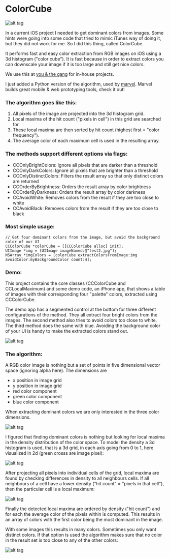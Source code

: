 ColorCube
=========

![alt tag](http://www.pixelogik.de/static/images/articles/local-maxima-in-color-histogram//ColorCubeCover2.jpg)

In a current iOS project I needed to get dominant colors from images. Some hints were going into some code that tried to mimic iTunes way of doing it, but they did not work for me. So I did this thing, called ColorCube.

It performs fast and easy color extraction from RGB images on iOS using a 3d histogram ("color cube"). It is fast because in order to extract colors you can downscale your image if it is too large and still get nice colors.

We use this at [you & the gang](http://youandthegang.com/) for in-house projects.

I just added a Python version of the algorithm, used by [marvel](https://marvelapp.com/). Marvel builds great mobile & web prototyping tools, check it out! 

###  The algorithm goes like this:

1. All pixels of the image are projected into the 3d histogram grid.
2. Local maxima of the hit count ("pixels in cell") in this grid are searched for.
3. These local maxima are then sorted by hit count (highest first = "color frequency").
4. The average color of each maximum cell is used in the resulting array.

### The methods support different options via flags:

- CCOnlyBrightColors: Ignore all pixels that are darker than a threshold
- CCOnlyDarkColors: Ignore all pixels that are brighter than a threshold
- CCOnlyDistinctColors: Filters the result array so that only distinct colors are returned
- CCOrderByBrightness: Orders the result array by color brightness
- CCOrderByDarkness: Orders the result array by color darkness
- CCAvoidWhite: Removes colors from the result if they are too close to white
- CCAvoidBlack: Removes colors from the result if they are too close to black

###  Most simple usage:

    // Get four dominant colors from the image, but avoid the background color of our UI
    CCColorCube *colorCube = [[CCColorCube alloc] init];
    UIImage *img = [UIImage imageNamed:@"test2.jpg"];
    NSArray *imgColors = [colorCube extractColorsFromImage:img avoidColor:myBackgroundColor count:4];

###  Demo:

This project contains the core classes (CCColorCube and CCLocalMaximum) and some demo code, an iPhone app, that shows a table of images with their corresponding four "palette" colors, extracted using CCColorCube.

The demo app has a segmented control at the bottom for three different configurations of the method. They all extract four bright colors from the images. The second method also tries to avoid colors too close to white. The third method does the same with blue. Avoiding the background color of your UI is handy to make the extracted colors stand out.

![alt tag](http://www.pixelogik.de/static/images/articles/local-maxima-in-color-histogram//ColorCubeDemo.jpg)

###  The algorithm:

A RGB color image is nothing but a set of points in five dimensional vector space (ignoring alpha here). The dimensions are

- x position in image grid
- y position in image grid
- red color component
- green color component
- blue color component

When extracting dominant colors we are only interested in the three color dimensions.

![alt tag](http://www.pixelogik.de/static/images/articles/local-maxima-in-color-histogram/colorcube_scan_1.jpg)

I figured that finding dominant colors is nothing but looking for local maxima in the density distribution of the color space. To model the density a 3d histogram is used, that is a 3d grid, in each axis going from 0 to 1, here visualized in 2d (green crosss are image pixel):

![alt tag](http://www.pixelogik.de/static/images/articles/local-maxima-in-color-histogram/colorcube_scan_2.jpg)

After projecting all pixels into individual cells of the grid, local maxima are found by checking differences in density to all neighbours cells. If all neighbours of a cell have a lower density ("hit count" = "pixels in that cell"), then the particular cell is a local maximum:

![alt tag](http://www.pixelogik.de/static/images/articles/local-maxima-in-color-histogram/colorcube_scan_3.jpg)

Finally the detected local maxima are ordered by density ("hit count") and for each the average color of the pixels within is computed. This results in an array of colors with the first color being the most dominant in the image.

With some images this results in many colors. Sometimes you only want distinct colors. If that option is used the algorithm makes sure that no color in the result set is too close to any of the other colors:

![alt tag](http://www.pixelogik.de/static/images/articles/local-maxima-in-color-histogram/colorcube_scan_4.jpg)
